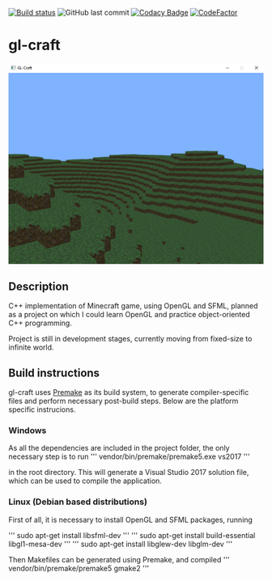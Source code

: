 [![Build status](https://ci.appveyor.com/api/projects/status/ip3p02l0mnrowooi?svg=true)](https://ci.appveyor.com/project/dwarzecha/gl-craft)
![GitHub last commit](https://img.shields.io/github/last-commit/dwarzecha/gl-craft)
[![Codacy Badge](https://app.codacy.com/project/badge/Grade/9ef38cd122c94c23b92aa6d892771b8f)](https://www.codacy.com/manual/dwarzecha/gl-craft/dashboard?utm_source=github.com&amp;utm_medium=referral&amp;utm_content=dwarzecha/gl-craft&amp;utm_campaign=Badge_Grade)
[![CodeFactor](https://www.codefactor.io/repository/github/dwarzecha/gl-craft/badge)](https://www.codefactor.io/repository/github/dwarzecha/gl-craft)

# gl-craft

![Image](/screenshots/screenshot1.png)

## Description
C++ implementation of Minecraft game, using OpenGL and SFML, planned as a project on which I could learn OpenGL and practice object-oriented C++ programming.

Project is still in development stages, currently moving from fixed-size to infinite world.

## Build instructions
gl-craft uses [Premake](https://premake.github.io/) as its build system, to generate compiler-specific files and perform necessary post-build steps. Below are the platform specific instrucions.

### Windows
As all the dependencies are included in the project folder, the only necessary step is to run
'''
vendor/bin/premake/premake5.exe vs2017
'''

in the root directory. This will generate a Visual Studio 2017 solution file, which can be used to compile the application.

### Linux (Debian based distributions)
First of all, it is necessary to install OpenGL and SFML packages, running

'''
sudo apt-get install libsfml-dev
'''
'''
sudo apt-get install build-essential libgl1-mesa-dev
'''
'''
sudo apt-get install libglew-dev libglm-dev
'''

Then Makefiles can be generated using Premake, and compiled
'''
vendor/bin/premake/premake5 gmake2
'''